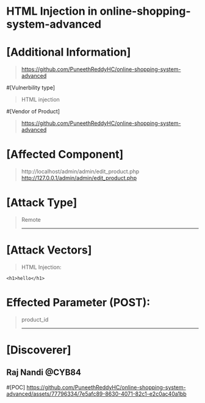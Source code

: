 # HTML Injection in online-shopping-system-advanced 

# [Additional Information]
>https://github.com/PuneethReddyHC/online-shopping-system-advanced
>
>
#[Vulnerbility type]
>HTML injection
>
>
#[Vendor of Product]
> https://github.com/PuneethReddyHC/online-shopping-system-advanced
>
> 
# [Affected Component]
> http://localhost/admin/admin/edit_product.php
> http://127.0.0.1/admin/admin/edit_product.php
>
> 
# [Attack Type]
> Remote
>
> ------------------------------------------
>
# [Attack Vectors]
> HTML Injection:
```
<h1>hello</h1>
```
>
# Effected Parameter (POST):
>
> product_id
>
> ------------------------------------------
# [Discoverer]
## Raj Nandi @CYB84
>
>
#[POC]
https://github.com/PuneethReddyHC/online-shopping-system-advanced/assets/77796334/7e5afc89-8630-4071-82c1-e2c0ac40a1bb



